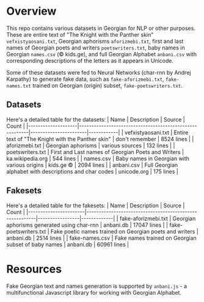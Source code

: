 # Overview

This repo contains various datasets in Georgian for NLP or other purposes. These are entire text of "The Knight with the Panther skin" `vefxistyaosani.txt`, Georgian aphorisms `aforizmebi.txt`, first and last names of Georgian poets and writers `poetswriters.txt`, baby names in Georgian `names.csv` (© kids.ge), and full Georgian Alphabet `anbani.csv` with corresponding descriptions of the letters as it appears in Unicode. 

Some of these datasets were fed to Neural Networks (char-rnn by Andrej Karpathy) to generate fake data, such as `fake-aforizmebi.txt`, `fake-names.txt` trained on Georgian (origin) subset, `fake-poetswriters.txt`.


## Datasets
Here's a detailed table for the datasets:
| Name               | Description                                             | Source                | Count      |
|--------------------|---------------------------------------------------------|-----------------------|------------|
| vefxistyaosani.txt | Entire text of "The Knight with the Panther skin"       | don't remember        | 8524 lines |
| aforizmebi.txt     | Georgian aphorisms                                      | various sources       | 132 lines  |
| poetswriters.txt   | First and Last names of Georgian Poets and Writers      | ka.wikipedia.org      | 544 lines  |
| names.csv          | Baby names in Georgian with various origins             | kids.ge © | 2094 lines |
| anbani.csv         | Full Georgian alphabet with descriptions and char codes | unicode.org           | 175 lines  |


## Fakesets
Here's a detailed table for the fakesets:
| Name                  | Description                                             | Source          | Count       |
|-----------------------|---------------------------------------------------------|-----------------|-------------|
| fake-aforizmebi.txt   | Georgian aphorisms generated using char-rnn             | anbani.db | 17047 lines |
| fake-poetswriters.txt | Fake poetic names trained on Georgian poets and writers | anbani.db | 2514 lines  |
| fake-names.csv        | Fake names trained on Georgian subset of baby names     | anbani.db | 60961 lines |


# Resources
Fake Georgian text and names generation is supported by `anbani.js` - a multifunctional Javascript library for working with Georgian Alphabet. 
